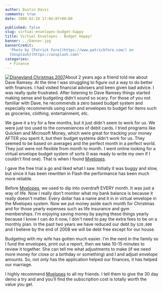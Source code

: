 ```yaml
---
author: Dustin Davis
comments: true
date: 2008-02-26 17:04:07+00:00

published: false
slug: virtual-envelopes-budget-happy
title: Virtual Envelopes - Budget Happy!
banner: ../banner.jpg
bannerCredit:
  'Photo by [Patrick Fore](https://www.patrickfore.com/) on
  [Unsplash](https://unsplash.com)'
categories:
  - Finance
---
```


[![Disneyland Christmas 2007](https://nerdydork.com/wp-content/uploads/2008/02/disneyland.thumbnail.JPG)](https://nerdydork.com/wp-content/uploads/2008/02/disneyland.JPG)About
2 years ago a friend told me about Dave Ramsey. At the time I was struggling to
figure out a way to do better with finances. I had visited financial advisers
and been given bad advice. I was really quite frustrated. After listening to
Dave Ramsey things started making sense and budgeting didn't sound so scary. For
those of you not familiar with Dave, he recommends a zero based budget system
and especially recommends using cash and envelopes to budget for items such as
groceries, clothing, entertainment, etc.

We gave it a try for a few months, but it just didn't seem to work for us. We
were just too used to the conveniences of debit cards. I tried programs like
Quicken and Microsoft Money, which were great for tracking your money AFTER you
spent it, but their budget systems didn't work for us. They seemed to be based
on averages and the perfect month in a perfect world. They just were not
flexible from month to month. I went online looking for a virtual envelope
budget system of sorts (I was ready to write my own if I couldn't find one).
That is when I found [Mvelopes](http://www.dpbolvw.net/click-2267664-10299165).

I gave the free trial a go and liked what I saw. Initially it was buggy and
slow, but since it has been rewritten in Flash the performance has been much
more reliable.

Before [Mvelopes](http://www.davisvillage.com/Mvelopes), we used to dip into
overdraft EVERY month. It was just a way of life. Now I really don't monitor
what my bank balance is because it really doesn't matter. Every dollar has a
name and it in in virtual envelope in the Mvelopes system. Now we put money
aside each month for Christmas and for those yearly expenses such as life
insurance and gym memberships. I'm enjoying saving money by paying these things
yearly because I know I can do it now, I don't need to pay the extra fees to be
on a monthly plan. In the past two years we have reduced our debt by `$20,000`
and I believe by the end of 2008 we will be debt free except for our house.

Budgeting with my wife has gotten much easier. I'm the nerd in the family so I
fund the envelopes, print out a report, then we take 10-15 minutes to review it
together. She can tell me what adjustments to make (if we need more money for
close or a birthday or something) and I and adjust envelope amounts. So, not
only has the application helped our finances, it has helped our marriage.

I highly recommend [Mvelopes](http://www.davisvillage.com/Mvelopes) to all my
friends. I tell them to give the 30 day demo a try and and you'll find the
subscription cost is totally worth the value you get.
